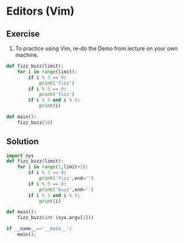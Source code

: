 # Editors (Vim)

## Exercise

1. To practice using Vim, re-do the Demo from lecture on your own machine.

```python
def fizz_buzz(limit):
    for i in range(limit):
        if i % 3 == 0:
            print('fizz')
        if i % 5 == 0:
            print('fizz')
        if i % 3 and i % 5:
            print(i)

def main():
    fizz_buzz(10)
```

## Solution

```python
import sys
def fizz_buzz(limit):
    for i in range(1,limit+1):
        if i % 3 == 0:
            print('fizz',end='')
        if i % 5 == 0:
            print('buzz',end='')
        if i % 3 and i % 5:
            print(i)

def main():
    fizz_buzz(int (sys.argv[1]))

if __name__=='__main__':
    main();
```
